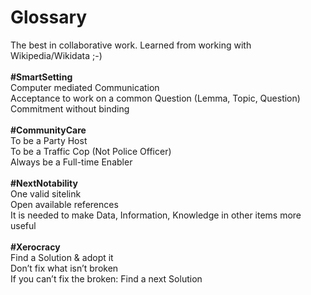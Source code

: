 # Glossary<br>
The best in collaborative work. Learned from working with Wikipedia/Wikidata ;-)<br>
<br>
<b>#SmartSetting</b><br>
Computer mediated Communication<br>
Acceptance to work on a common Question (Lemma, Topic, Question)<br>
Commitment without binding<br>
<br>
<b>#CommunityCare</b><br>
To be a Party Host<br>
To be a Traffic Cop (Not Police Officer)<br>
Always be a Full-time Enabler<br>
<br>
<b>#NextNotability</b><br>
One valid sitelink<br>
Open available references<br>
It is needed to make Data, Information, Knowledge in other items more useful<br>
<br>
<b>#Xerocracy</b><br>
Find a Solution & adopt it<br>
Don’t fix what isn’t broken<br>
If you can’t fix the broken: Find a next Solution<br>
